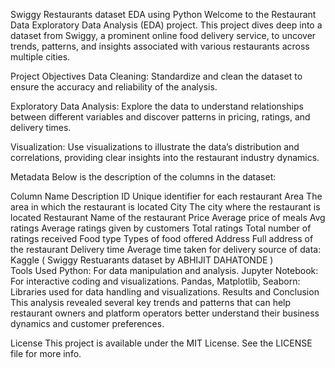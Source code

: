 Swiggy Restaurants dataset EDA using Python
Welcome to the Restaurant Data Exploratory Data Analysis (EDA) project. This project dives deep into a dataset from Swiggy, a prominent online food delivery service, to uncover trends, patterns, and insights associated with various restaurants across multiple cities.

Project Objectives
Data Cleaning:
Standardize and clean the dataset to ensure the accuracy and reliability of the analysis.

Exploratory Data Analysis:
Explore the data to understand relationships between different variables and discover patterns in pricing, ratings, and delivery times.

Visualization:
Use visualizations to illustrate the data’s distribution and correlations, providing clear insights into the restaurant industry dynamics.

Metadata
Below is the description of the columns in the dataset:

Column Name	Description
ID	Unique identifier for each restaurant
Area	The area in which the restaurant is located
City	The city where the restaurant is located
Restaurant	Name of the restaurant
Price	Average price of meals
Avg ratings	Average ratings given by customers
Total ratings	Total number of ratings received
Food type	Types of food offered
Address	Full address of the restaurant
Delivery time	Average time taken for delivery
source of data: Kaggle ( Swiggy Restuarants dataset by ABHIJIT DAHATONDE )	
Tools Used
Python: For data manipulation and analysis.
Jupyter Notebook: For interactive coding and visualizations.
Pandas, Matplotlib, Seaborn: Libraries used for data handling and visualizations.
Results and Conclusion
This analysis revealed several key trends and patterns that can help restaurant owners and platform operators better understand their business dynamics and customer preferences.

License
This project is available under the MIT License. See the LICENSE file for more info.
